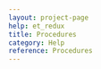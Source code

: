 ```yaml
---
layout: project-page
help: et_redux
title: Procedures
category: Help
reference: Procedures
---
```

